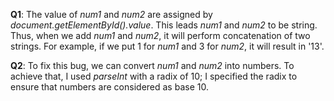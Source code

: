 **Q1**: The value of *num1* and *num2* are assigned by *document.getElementById().value*. This leads *num1* and *num2* to be string. Thus, when we add *num1* and *num2*, it will perform concatenation of two strings. For example, if we put 1 for *num1* and 3 for *num2*, it will result in '13'. 

**Q2**: To fix this bug, we can convert *num1* and *num2* into numbers. To achieve that, I used *parseInt* with a radix of 10; I specified the radix to ensure that numbers are considered as base 10. 